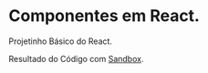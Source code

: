 # Componentes em React.
Projetinho Básico do React.

Resultado do Código com [Sandbox](https://31kgt8.csb.app/).
